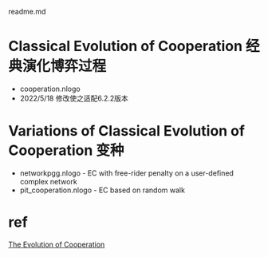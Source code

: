readme.md


# Classical Evolution of Cooperation 经典演化博弈过程
+ cooperation.nlogo
+ 2022/5/18 修改使之适配6.2.2版本

# Variations of Classical Evolution of Cooperation 变种
+ networkpgg.nlogo - EC with free-rider penalty on a user-defined complex network
+ pit_cooperation.nlogo - EC based on random walk

# ref 
[The Evolution of Cooperation](https://github.com/jihegao/The-Evolution-of-Cooperation/blob/master/axelrod-cooperation.pdf)

